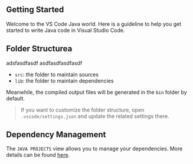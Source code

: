 ## Getting Started

Welcome to the VS Code Java world. Here is a guideline to help you get started to write Java code in Visual Studio Code.

## Folder Structurea
adsfasdfasdf
asdfasdfasdfasdf
- `src`: the folder to maintain sources
- `lib`: the folder to maintain dependencies

Meanwhile, the compiled output files will be generated in the `bin` folder by default.

> If you want to customize the folder structure, open `.vscode/settings.json` and update the related settings there.

## Dependency Management

The `JAVA PROJECTS` view allows you to manage your dependencies. More details can be found [here](https://github.com/microsoft/vscode-java-dependency#manage-dependencies).
